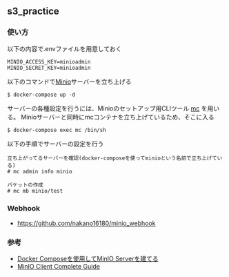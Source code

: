 ## s3_practice

### 使い方
以下の内容で.envファイルを用意しておく

```
MINIO_ACCESS_KEY=minioadmin
MINIO_SECRET_KEY=minioadmin
```

以下のコマンドで[Minio](https://docs.min.io/)サーバーを立ち上げる

```
$ docker-compose up -d
```

サーバーの各種設定を行うには、Minioのセットアップ用CLIツール [mc](https://docs.min.io/docs/minio-client-complete-guide.html) を用いる。
Minioサーバーと同時にmcコンテナを立ち上げているため、そこに入る

```
$ docker-compose exec mc /bin/sh
```

以下の手順でサーバーの設定を行う

```
立ち上がってるサーバーを確認(docker-composeを使ってminioという名前で立ち上げている)
# mc admin info minio

バケットの作成
# mc mb minio/test
```

### Webhook
  - https://github.com/nakano16180/minio_webhook

### 参考
  - [Docker Composeを使用してMinIO Serverを建てる](https://blog.ri52dksla.dev/posts/minio-docker-compose/)
  - [MinIO Client Complete Guide](https://docs.min.io/docs/minio-client-complete-guide.html)
  